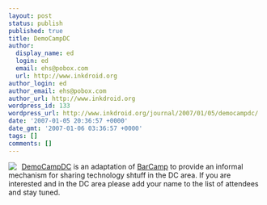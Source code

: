 ```yaml
---
layout: post
status: publish
published: true
title: DemoCampDC
author:
  display_name: ed
  login: ed
  email: ehs@pobox.com
  url: http://www.inkdroid.org
author_login: ed
author_email: ehs@pobox.com
author_url: http://www.inkdroid.org
wordpress_id: 133
wordpress_url: http://www.inkdroid.org/journal/2007/01/05/democampdc/
date: '2007-01-05 20:36:57 +0000'
date_gmt: '2007-01-06 03:36:57 +0000'
tags: []
comments: []
---
```

<p><a href="http://barcamp.org/DemoCampDC1"><img src="http://barcamp.org/f/democamp_dc_logo_1.png" border="0" style="margin-right: 10px; float: left;" /></a></p>
<p><a href="http://barcamp.org/DemoCampDC1">DemoCampDC</a> is an adaptation of <a href="http://barcamp.org">BarCamp</a> to provide an informal mechanism for sharing technology shtuff in the DC area. If you are interested and in the DC area please add your name to the list of attendees and stay tuned.</p>
